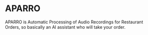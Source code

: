 # APARRO
APARRO is Automatic Processing of Audio Recordings for Restaurant Orders, so basically an AI assistant who will take your order.
